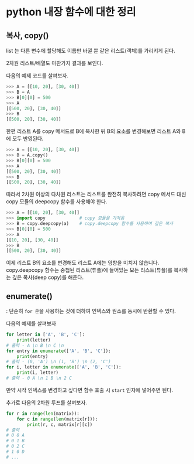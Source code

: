 # python 내장 함수에 대한 정리

## 복사, copy()  
list 는 다른 변수에 할당해도 이름만 바뀔 뿐 같은 리스트(객체)를 가리키게 된다.

2차원 리스트/배열도 마찬가지 결과를 보인다.  

다음의 예제 코드를 살펴보자.

```py
>>> A = [[10, 20], [30, 40]]
>>> B = A
>>> B[0][0] = 500
>>> A
[[500, 20], [30, 40]]
>>> B
[[500, 20], [30, 40]]
```

한편 리스트 A를 copy 메서드로 B에 복사한 뒤 B의 요소를 변경해보면 리스트 A와 B에 모두 반영된다.

```py
>>> A = [[10, 20], [30, 40]]
>>> B = A.copy()
>>> B[0][0] = 500
>>> A
[[500, 20], [30, 40]]
>>> B
[[500, 20], [30, 40]]
```

따라서 2차원 이상의 다차원 리스트는 리스트를 완전히 복사하려면 copy 메서드 대신 copy 모듈의 deepcopy 함수를 사용해야 한다.

```py
>>> A = [[10, 20], [30, 40]]
>>> import copy             # copy 모듈을 가져옴
>>> B = copy.deepcopy(a)    # copy.deepcopy 함수를 사용하여 깊은 복사
>>> B[0][0] = 500
>>> A
[[10, 20], [30, 40]]
>>> B
[[500, 20], [30, 40]]
```

이제 리스트 B의 요소를 변경해도 리스트 A에는 영향을 미치지 않습니다.  
copy.deepcopy 함수는 중첩된 리스트(튜플)에 들어있는 모든 리스트(튜플)를 복사하는 깊은 복사(deep copy)를 해준다.

## enumerate()  
: 단순히 `for 문`을 사용하는 것에 더하여 인덱스와 원소를 동시에 반환할 수 있다.  

다음의 예제를 살펴보자
```py
for letter in ['A', 'B', 'C']:
    print(letter)
# 출력 - A \n B \n C \n
for entry in enumerate(['A', 'B', 'C']):
    print(entry)
# 출력 - (0, 'A') \n (1, 'B') \n (2, 'C')
for i, letter in enumerate(['A', 'B', 'C']):
    print(i, letter)
# 출력 - 0 A \n 1 B \n 2 C 
```  

만약 시작 인덱스를 변경하고 싶다면 함수 호출 시 `start` 인자에 넣어주면 된다.

추가로 다음의 2차원 루프를 살펴보자.
```py
for r in range(len(matrix)):
    for c in range(len(matrix[r])):
        print(r, c, matrix[r][c])
# 출력
# 0 0 A
# 0 1 B
# 0 2 C
# 1 0 D
# ...
```
